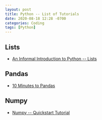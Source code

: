 ```yaml
---
layout: post
title: Python -- List of Tutorials
date: 2020-08-18 12:28 -0700
categories: Coding
tags: [Python]
---
```


## Lists

- [An Informal Introduction to Python -- Lists](https://docs.python.org/3/tutorial/introduction.html#lists)


## Pandas

- [10 Minutes to Pandas](https://pandas.pydata.org/pandas-docs/stable/user_guide/10min.html)

## Numpy

- [Numpy -- Quickstart Tutorial](https://numpy.org/devdocs/user/quickstart.html)
